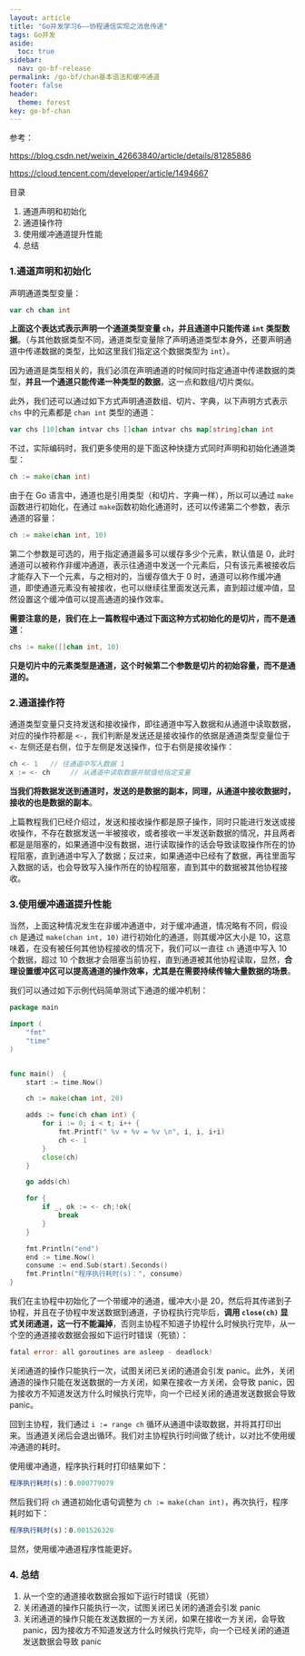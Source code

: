 ```yaml
---
layout: article
title: "Go并发学习6——协程通信实现之消息传递"
tags: Go并发
aside:
  toc: true
sidebar:
  nav: go-bf-release
permalink: /go-bf/chan基本语法和缓冲通道
footer: false
header:
  theme: forest
key: go-bf-chan
---
```




参考：

https://blog.csdn.net/weixin_42663840/article/details/81285886

https://cloud.tencent.com/developer/article/1494667



目录

1. 通道声明和初始化
2. 通道操作符
3. 使用缓冲通道提升性能
4. 总结 



### 1.通道声明和初始化

声明通道类型变量：

```go
var ch chan int

```

**上面这个表达式表示声明一个通道类型变量 `ch`，并且通道中只能传递 `int` 类型数据**。（与其他数据类型不同，通道类型变量除了声明通道类型本身外，还要声明通道中传递数据的类型，比如这里我们指定这个数据类型为 `int`）。

因为通道是类型相关的，我们必须在声明通道的时候同时指定通道中传递数据的类型，**并且一个通道只能传递一种类型的数据**，这一点和数组/切片类似。

此外，我们还可以通过如下方式声明通道数组、切片、字典，以下声明方式表示 `chs` 中的元素都是 `chan int` 类型的通道：

```go
var chs [10]chan intvar chs []chan intvar chs map[string]chan int

```

不过，实际编码时，我们更多使用的是下面这种快捷方式同时声明和初始化通道类型：

```go
ch := make(chan int)

```

由于在 Go 语言中，通道也是引用类型（和切片、字典一样），所以可以通过 `make` 函数进行初始化，在通过 `make`函数初始化通道时，还可以传递第二个参数，表示通道的容量：

```go
ch := make(chan int, 10)

```

第二个参数是可选的，用于指定通道最多可以缓存多少个元素，默认值是 0，此时通道可以被称作非缓冲通道，表示往通道中发送一个元素后，只有该元素被接收后才能存入下一个元素，与之相对的，当缓存值大于 0  时，通道可以称作缓冲通道，即使通道元素没有被接收，也可以继续往里面发送元素，直到超过缓冲值，显然设置这个缓冲值可以提高通道的操作效率。

**需要注意的是，我们在上一篇教程中通过下面这种方式初始化的是切片，而不是通道**：

```go
chs := make([]chan int, 10)

```

**只是切片中的元素类型是通道，这个时候第二个参数是切片的初始容量，而不是通道的。**

### 2.通道操作符

通道类型变量只支持发送和接收操作，即往通道中写入数据和从通道中读取数据，对应的操作符都是 `<-`，我们判断是发送还是接收操作的依据是通道类型变量位于 `<-` 左侧还是右侧，位于左侧是发送操作，位于右侧是接收操作：

```go
ch <- 1   // 往通道中写入数据 1
x := <- ch     // 从通道中读取数据并赋值给指定变量

```

**当我们将数据发送到通道时，发送的是数据的副本，同理，从通道中接收数据时，接收的也是数据的副本**。

上篇教程我们已经介绍过，发送和接收操作都是原子操作，同时只能进行发送或接收操作，不存在数据发送一半被接收，或者接收一半发送新数据的情况，并且两者都是是阻塞的，如果通道中没有数据，进行读取操作的话会导致读取操作所在的协程阻塞，直到通道中写入了数据；反过来，如果通道中已经有了数据，再往里面写入数据的话，也会导致写入操作所在的协程阻塞，直到其中的数据被其他协程接收。

### 3.使用缓冲通道提升性能

当然，上面这种情况发生在非缓冲通道中，对于缓冲通道，情况略有不同，假设 `ch` 是通过 `make(chan int, 10)` 进行初始化的通道，则其缓冲区大小是 10，这意味着，在没有被任何其他协程接收的情况下，我们可以一直往 `ch` 通道中写入 10 个数据，超过 10 个数据才会阻塞当前协程，直到通道被其他协程读取，显然，**合理设置缓冲区可以提高通道的操作效率，尤其是在需要持续传输大量数据的场景**。

我们可以通过如下示例代码简单测试下通道的缓冲机制：

```go
package main

import (
    "fmt"
    "time"
)


func main()  {
    start := time.Now()

    ch := make(chan int, 20)

    adds := func(ch chan int) {
        for i := 0; i < t; i++ {
            fmt.Printf(" %v + %v = %v \n", i, i, i+i)
            ch <- 1
        }
        close(ch)
    }

    go adds(ch)

    for {
        if _, ok := <- ch;!ok{
            break
        }
    }

    fmt.Println("end")
    end := time.Now()
    consume := end.Sub(start).Seconds()
    fmt.Println("程序执行耗时(s)：", consume)
}

```

我们在主协程中初始化了一个带缓冲的通道，缓冲大小是 20，然后将其传递到子协程，并且在子协程中发送数据到通道，子协程执行完毕后，**调用 `close(ch)` 显式关闭通道，这一行不能漏掉**，否则主协程不知道子协程什么时候执行完毕，从一个空的通道接收数据会报如下运行时错误（死锁）：

```go
fatal error: all goroutines are asleep - deadlock!

```

关闭通道的操作只能执行一次，试图关闭已关闭的通道会引发 panic。此外，关闭通道的操作只能在发送数据的一方关闭，如果在接收一方关闭，会导致 panic，因为接收方不知道发送方什么时候执行完毕，向一个已经关闭的通道发送数据会导致 panic。

回到主协程，我们通过 `i := range ch` 循环从通道中读取数据，并将其打印出来。当通道关闭后会退出循环。我们对主协程执行时间做了统计，以对比不使用缓冲通道的耗时。

使用缓冲通道，程序执行耗时打印结果如下：

```javascript
程序执行耗时(s)：0.000779079
```

然后我们将 `ch` 通道初始化语句调整为 `ch := make(chan int)`，再次执行，程序耗时如下：

```javascript
程序执行耗时(s)：0.001526328
```

显然，使用缓冲通道程序性能更好。



### 4. 总结 

1. 从一个空的通道接收数据会报如下运行时错误（死锁）
2. 关闭通道的操作只能执行一次，试图关闭已关闭的通道会引发 panic
3. 关闭通道的操作只能在发送数据的一方关闭，如果在接收一方关闭，会导致 panic，因为接收方不知道发送方什么时候执行完毕，向一个已经关闭的通道发送数据会导致 panic
